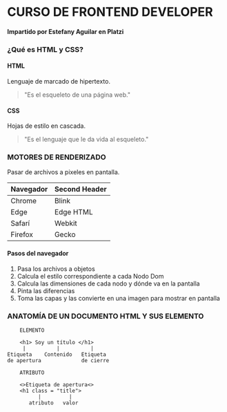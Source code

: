 # CURSO DE FRONTEND DEVELOPER

#### Impartido por Estefany Aguilar en Platzi


### ¿Qué es HTML y CSS?

#### HTML
Lenguaje de marcado de hipertexto.
> "Es el esqueleto de una página web."

#### CSS
Hojas de estilo en cascada.
> "Es el lenguaje que le da vida al esqueleto."

### MOTORES DE RENDERIZADO
Pasar de archivos a pixeles en pantalla.

Navegador     | Second Header
------------- | -------------
Chrome        | Blink
Edge          | Edge HTML
Safarí        | Webkit
Firefox       | Gecko

#### Pasos del navegador
1. Pasa los archivos a objetos
2. Calcula el estilo correspondiente a cada Nodo Dom
3. Calcula las dimensiones de cada nodo y dónde va en la pantalla
4. Pinta las diferencias
5. Toma las capas y las convierte en una imagen para mostrar en pantalla

### ANATOMÍA DE UN DOCUMENTO  HTML Y SUS ELEMENTO
```seq
    ELEMENTO

    <h1> Soy un título </h1>
     |          |          | 
Etiqueta    Contenido   Etiqueta
de apertura             de cierre

    ATRIBUTO

    <>Etiqueta de apertura<>
    <h1 class = "title">
          |         | 
       atributo   valor
```








